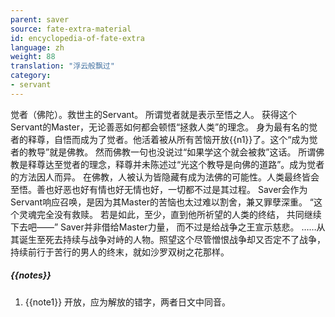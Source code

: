 ```yaml
---
parent: saver
source: fate-extra-material
id: encyclopedia-of-fate-extra
language: zh
weight: 88
translation: "浮云般飘过"
category:
- servant
---
```


觉者（佛陀）。救世主的Servant。
所谓觉者就是表示至悟之人。
获得这个Servant的Master，无论善恶如何都会顿悟“拯救人类”的理念。
身为最有名的觉者的释尊，自悟而成为了觉者。他活着被从所有苦恼开放{{n1}}了。这个“成为觉者的教导”就是佛教。
然而佛教一句也没说过“如果学这个就会被救”这话。
所谓佛教是释尊达至觉者的理念，释尊并未陈述过“光这个教导是向佛的道路”。成为觉者的方法因人而异。
在佛教，人被认为皆隐藏有成为法佛的可能性。人类最终皆会至悟。善也好恶也好有情也好无情也好，一切都不过是其过程。
Saver会作为Servant响应召唤，是因为其Master的苦恼也太过难以割舍，兼又罪孽深重。
“这个灵魂完全没有救赎。
若是如此，至少，直到他所祈望的人类的终结，
共同继续下去吧——”
Saver并非借给Master力量，
而不过是给战争之王宣示慈悲。
……从其诞生至死去持续与战争对峙的人物。照望这个尽管憎恨战争却又否定不了战争，持续前行于苦行的男人的终末，就如沙罗双树之花那样。

##### {{notes}}

1. {{note1}} 开放，应为解放的错字，两者日文中同音。
